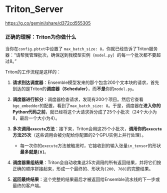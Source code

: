 # Triton_Server

https://g.co/gemini/share/d372cd555305

### 正确的理解：Triton为你做什么

当你在`config.pbtxt`中设置了 `max_batch_size: 8`，你就已经告诉了Triton服务器：“请帮我管理批次，确保送到我模型实例（`model.py`）的每一个批次都不要超过8。”

Triton的工作流程是这样的：

1.  **请求到达调度器**：Ensemble模型发来的那个包含200个文本块的请求，首先到达的是Triton的**调度器（Scheduler）**，而**不是**你的`model.py`。

2.  **调度器进行拆分**：调度器检查请求，发现有200个项目。然后它查看`bge_embedder`的配置，看到了`max_batch_size: 8`。于是，调度器在**进入你的Python代码之前**，就已经将这个大请求拆分成了25个小批次（24个大小为8，最后一个大小为4）。

3.  **多次调用`execute`方法**：接下来，Triton会用这25个小批次，**调用你的`execute`方法25次**（这些调用会被分配给你配置的2个GPU实例上并行处理）。
    * 每一次你的`execute`方法被触发时，它接收到的输入张量`in_tensor`的形状**最多就是`[8]`**。

4.  **调度器重组结果**：Triton会自动收集这25次调用的所有返回结果，并将它们按正确的顺序拼接起来，形成一个最终的、形状为`[200, 768]`的完整结果。

5.  **返回最终结果**：这个完整的结果最后才被返回给Ensemble流水线的下一步或最终的客户端。


